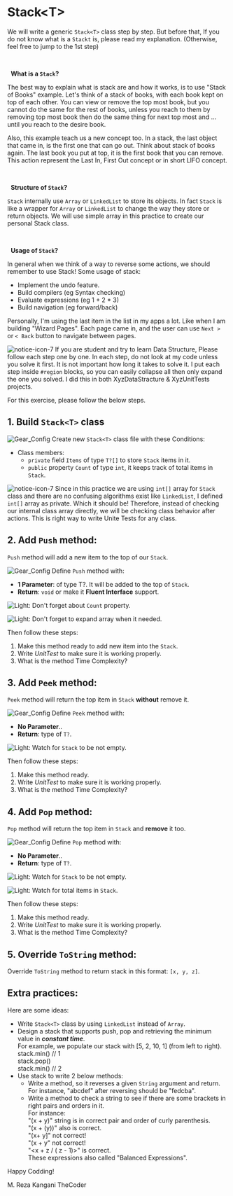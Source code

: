 # Stack\<T\>
We will write a generic `Stack<T>` class step by step. But before that, If you do not know what is a `Stackt` is, please read my explanation. (Otherwise, feel free to jump to the 1st step) 

&nbsp;

&nbsp;
**What is a `Stack`?**

The best way to explain what is stack are and how it works, is to use "Stack of Books" example.  Let's think of a stack of books, with each book kept on top of each other. You can view or remove the top most book, but you cannot do the same for the rest of books, unless you reach to them by removing top most book then do the same thing for next top most and ... until you reach to the desire book. 

Also, this example teach us a new concept too. In a stack, the last object that came in, is the first one that can go out. Think about stack of books again. The last book you put at top, it is the first book that you can remove. This action represent the Last In, First Out concept or in short LIFO concept.

&nbsp;

&nbsp;
**Structure of `Stack`?**

`Stack` internally use `Array` or `LinkedList` to store its objects. In fact `Stack` is like a wrapper for `Array` or `LinkedList` to change the way they store or return objects. 
We will use simple array in this practice to create our personal Stack class.

&nbsp;

&nbsp;
**Usage of `Stack`?**

In general when we think of a way to reverse some actions, we should remember to use Stack! Some usage of stack:
- Implement the undo feature.
- Build compilers (eg Syntax checking)
- Evaluate expressions (eg 1 + 2 * 3)
- Build navigation (eg forward/back)

Personally, I'm using the last item in the list in my apps a lot. Like when I am building "Wizard Pages". Each page came in, and the user can use `Next >` or `< Back` button to navigate between pages.


![notice-icon-7](https://user-images.githubusercontent.com/25789969/135717888-486318b4-7b6b-41ee-af24-bbeb181bb032.png) If you are student and try to learn Data Structure, Please follow each step one by one. In each step, do not look at my code unless you solve it first. It is not important how long it takes to solve it. I put each step inside `#region` blocks, so you can easily collapse all then only expand the one you solved. I did this in both XyzDataStracture & XyzUnitTests projects.

For this exercise, please follow the below steps. 

## 1. Build `Stack<T>` class
![Gear_Config](https://user-images.githubusercontent.com/25789969/136387498-f7f72a2b-7516-4c1a-a6bf-f9985d331300.png) Create new `Stack<T>` class file with these Conditions:
- Class members:
  - `private` field `Items` of type `T?[]` to store `Stack` items in it.
  - `public` property `Count` of type `int`, it keeps track of total items in `Stack`.

![notice-icon-7](https://user-images.githubusercontent.com/25789969/135717888-486318b4-7b6b-41ee-af24-bbeb181bb032.png) Since in this practice we are using `int[]` array for `Stack` class and there are no confusing algorithms exist like `LinkedList`, I defined `int[]` array as private. Which it should be! Therefore, instead of checking our internal class array directly, we will be checking class behavior after actions. This is right way to write Unite Tests for any class.

## 2. Add `Push` method:
`Push` method will add a new item to the top of our `Stack`.
 
![Gear_Config](https://user-images.githubusercontent.com/25789969/136387498-f7f72a2b-7516-4c1a-a6bf-f9985d331300.png) 
Define `Push` method with:
   - **1 Parameter**: of type T?. It will be added to the top of `Stack`.
   - **Return**: `void` or make it **Fluent Interface** support.

![Light](https://user-images.githubusercontent.com/25789969/136387819-e8790a55-7543-421f-bc1d-dae492b2b0ec.png): Don't forget about `Count` property.

![Light](https://user-images.githubusercontent.com/25789969/136387819-e8790a55-7543-421f-bc1d-dae492b2b0ec.png): Don't forget to expand array when it needed.

Then follow these steps:
   1. Make this method ready to add new item into the `Stack`.
   2. Write *UnitTest* to make sure it is working properly.
   3. What is the method Time Complexity?


## 3. Add `Peek` method:
`Peek` method will return the top item in `Stack` **without** remove it.
 
![Gear_Config](https://user-images.githubusercontent.com/25789969/136387498-f7f72a2b-7516-4c1a-a6bf-f9985d331300.png) 
Define `Peek` method with:
   - **No Parameter**..
   - **Return**: type of `T?`.

![Light](https://user-images.githubusercontent.com/25789969/136387819-e8790a55-7543-421f-bc1d-dae492b2b0ec.png): Watch for `Stack` to be not empty.

Then follow these steps:
   1. Make this method ready.
   2. Write *UnitTest* to make sure it is working properly.
   3. What is the method Time Complexity? 


## 4. Add `Pop` method:
`Pop` method will return the top item in `Stack` and **remove** it too.
 
![Gear_Config](https://user-images.githubusercontent.com/25789969/136387498-f7f72a2b-7516-4c1a-a6bf-f9985d331300.png) 
Define `Pop` method with:
   - **No Parameter**..
   - **Return**: type of `T?`.

![Light](https://user-images.githubusercontent.com/25789969/136387819-e8790a55-7543-421f-bc1d-dae492b2b0ec.png): Watch for `Stack` to be not empty.

![Light](https://user-images.githubusercontent.com/25789969/136387819-e8790a55-7543-421f-bc1d-dae492b2b0ec.png): Watch for total items in `Stack`.

Then follow these steps:
   1. Make this method ready.
   2. Write *UnitTest* to make sure it is working properly.
   3. What is the method Time Complexity? 

## 5. Override `ToString` method:
Override `ToString` method to return stack in this format: `[x, y, z]`.


## Extra practices:

Here are some ideas:

- Write `Stack<T>` class by using `LinkedList` instead of `Array`.
- Design a stack that supports push, pop and retrieving the minimum value in ***constant time***.   
For example, we populate our stack with [5, 2, 10, 1] (from left to right).  
stack.min() // 1  
stack.pop()   
stack.min() // 2  
- Use stack to write 2 below methods:
  - Write a method, so it reverses a given `String` argument and return.  
For instance, "abcdef" after reversing should be "fedcba".
  - Write a method to check a string to see if there are some brackets in right pairs and orders in it.  
For instance:  
"(x + y)" string is in correct pair and order of curly parenthesis.  
"(x + (y))" also is correct.  
"(x+ y]" not correct!  
"(x + y" not correct!  
"<x + z / ( z - 1)>" is correct.  
These expressions also called "Balanced Expressions".

Happy Codding!

M. Reza Kangani TheCoder

